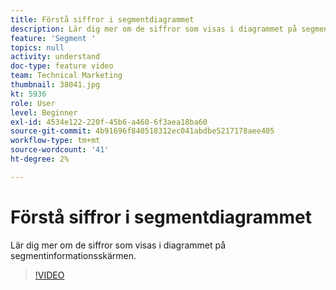 ```yaml
---
title: Förstå siffror i segmentdiagrammet
description: Lär dig mer om de siffror som visas i diagrammet på segmentinformationsskärmen.
feature: 'Segment '
topics: null
activity: understand
doc-type: feature video
team: Technical Marketing
thumbnail: 38041.jpg
kt: 5936
role: User
level: Beginner
exl-id: 4534e122-220f-45b6-a460-6f3aea18ba60
source-git-commit: 4b91696f840518312ec041abdbe5217178aee405
workflow-type: tm+mt
source-wordcount: '41'
ht-degree: 2%

---
```


# Förstå siffror i segmentdiagrammet

Lär dig mer om de siffror som visas i diagrammet på segmentinformationsskärmen.

>[!VIDEO](https://video.tv.adobe.com/v/38041/?quality=12&learn=on)
